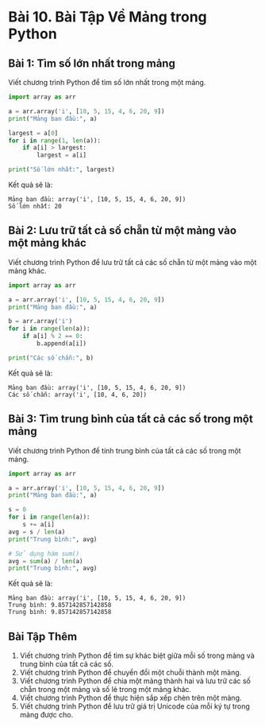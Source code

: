 # Bài 10. Bài Tập Về Mảng trong Python

## Bài 1: Tìm số lớn nhất trong mảng

Viết chương trình Python để tìm số lớn nhất trong một mảng.

```python
import array as arr

a = arr.array('i', [10, 5, 15, 4, 6, 20, 9])
print("Mảng ban đầu:", a)

largest = a[0]
for i in range(1, len(a)):
    if a[i] > largest:
        largest = a[i]

print("Số lớn nhất:", largest)
```

Kết quả sẽ là:

```
Mảng ban đầu: array('i', [10, 5, 15, 4, 6, 20, 9])
Số lớn nhất: 20
```

## Bài 2: Lưu trữ tất cả số chẵn từ một mảng vào một mảng khác

Viết chương trình Python để lưu trữ tất cả các số chẵn từ một mảng vào một mảng khác.

```python
import array as arr

a = arr.array('i', [10, 5, 15, 4, 6, 20, 9])
print("Mảng ban đầu:", a)

b = arr.array('i')
for i in range(len(a)):
    if a[i] % 2 == 0:
        b.append(a[i])

print("Các số chẵn:", b)
```

Kết quả sẽ là:

```
Mảng ban đầu: array('i', [10, 5, 15, 4, 6, 20, 9])
Các số chẵn: array('i', [10, 4, 6, 20])
```

## Bài 3: Tìm trung bình của tất cả các số trong một mảng

Viết chương trình Python để tính trung bình của tất cả các số trong một mảng.

```python
import array as arr

a = arr.array('i', [10, 5, 15, 4, 6, 20, 9])
print("Mảng ban đầu:", a)

s = 0
for i in range(len(a)):
    s += a[i]
avg = s / len(a)
print("Trung bình:", avg)

# Sử dụng hàm sum()
avg = sum(a) / len(a)
print("Trung bình:", avg)
```

Kết quả sẽ là:

```
Mảng ban đầu: array('i', [10, 5, 15, 4, 6, 20, 9])
Trung bình: 9.857142857142858
Trung bình: 9.857142857142858
```

## Bài Tập Thêm

1. Viết chương trình Python để tìm sự khác biệt giữa mỗi số trong mảng và trung bình của tất cả các số.
2. Viết chương trình Python để chuyển đổi một chuỗi thành một mảng.
3. Viết chương trình Python để chia một mảng thành hai và lưu trữ các số chẵn trong một mảng và số lẻ trong một mảng khác.
4. Viết chương trình Python để thực hiện sắp xếp chèn trên một mảng.
5. Viết chương trình Python để lưu trữ giá trị Unicode của mỗi ký tự trong mảng được cho.